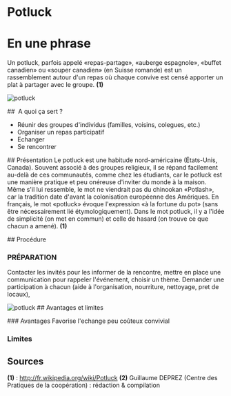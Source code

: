 # Potluck

# En une phrase  

Un potluck, parfois appelé «repas-partage», «auberge espagnole», «buffet canadien» ou «souper canadien» (en Suisse romande) est un rassemblement autour d'un repas où chaque convive est censé apporter un plat à partager avec le groupe.  **(1)**


![potluck](http://4.bp.blogspot.com/-7X1WZaLD0NA/TZqjKgdVE3I/AAAAAAAAHCk/K1_3OYKL4Aw/s1600/Tofino%2Bpotluck.jpg)

##  A quoi ça sert ?

* Réunir des groupes d'individus (familles, voisins, colegues, etc.)
* Organiser un repas participatif
* Echanger
* Se rencontrer

## Présentation 
Le potluck est une habitude  nord-américaine (États-Unis, Canada). Souvent associé à des groupes religieux, il se répand facilement au-delà de ces communautés, comme chez les étudiants, car le potluck est une manière pratique et peu onéreuse d'inviter du monde à la maison.
Même s'il lui ressemble, le mot ne viendrait pas du chinookan «Potlash», car la tradition date d'avant la colonisation européenne des Amériques. En français, le mot «potluck» évoque l'expression «à la fortune du pot» (sans être nécessairement lié étymologiquement). Dans le mot potluck, il y a l'idée de simplicité (on met en commun) et celle de hasard (on trouve ce que chacun a amené). **(1)**

## Procédure 

### PRÉPARATION

Contacter les invités pour les informer de la rencontre, mettre en place une communication pour rappeler l'événement, choisir un thème. Demander une participation à chacun (aide à l'organisation, nourriture, nettoyage, pret de locaux),

![potluck](http://www.atlantamagazine.com/wp-content/uploads/sites/12/2012/07/serenbe.potluck.jpeg)
## Avantages et limites 

### Avantages 
Favorise l'echange
peu coûteux
convivial

### Limites 

## Sources

**(1)** : http://fr.wikipedia.org/wiki/Potluck 
**(2)** Guillaume DEPREZ (Centre des Pratiques de la coopération) : rédaction & compilation

